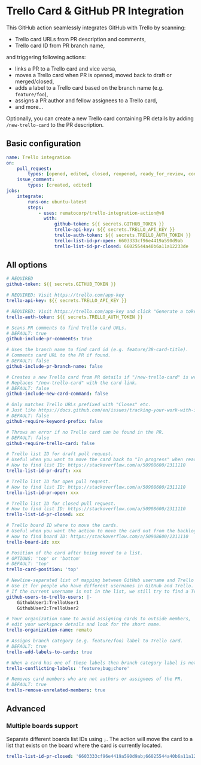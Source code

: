 # Trello Card & GitHub PR Integration

This GitHub action seamlessly integrates GitHub with Trello by scanning:
- Trello card URLs from PR description and comments,
- Trello card ID from PR branch name,

and triggering following actions:
-   links a PR to a Trello card and vice versa,
-   moves a Trello card when PR is opened, moved back to draft or merged/closed,
-   adds a label to a Trello card based on the branch name (e.g. `feature/foo`),
-   assigns a PR author and fellow assignees to a Trello card,
-   and more...

Optionally, you can create a new Trello card containing PR details by adding `/new-trello-card` to the PR description.

## Basic configuration

```yaml
name: Trello integration
on:
    pull_request:
        types: [opened, edited, closed, reopened, ready_for_review, converted_to_draft]
    issue_comment:
        types: [created, edited]
jobs:
    integrate:
        runs-on: ubuntu-latest
        steps:
            - uses: rematocorp/trello-integration-action@v8
              with:
                  github-token: ${{ secrets.GITHUB_TOKEN }}
                  trello-api-key: ${{ secrets.TRELLO_API_KEY }}
                  trello-auth-token: ${{ secrets.TRELLO_AUTH_TOKEN }}
                  trello-list-id-pr-open: 6603333cf96e4419a590d9ab
                  trello-list-id-pr-closed: 66025544a40b6a11a12233de
```

## All options

```yaml
# REQUIRED
github-token: ${{ secrets.GITHUB_TOKEN }}

# REQUIRED: Visit https://trello.com/app-key
trello-api-key: ${{ secrets.TRELLO_API_KEY }}

# REQUIRED: Visit https://trello.com/app-key and click "Generate a token".
trello-auth-token: ${{ secrets.TRELLO_AUTH_TOKEN }}

# Scans PR comments to find Trello card URLs.
# DEFAULT: true
github-include-pr-comments: true

# Uses the branch name to find card id (e.g. feature/38-card-title).
# Comments card URL to the PR if found.
# DEFAULT: false
github-include-pr-branch-name: false

# Creates a new Trello card from PR details if "/new-trello-card" is written in the PR description.
# Replaces "/new-trello-card" with the card link.
# DEFAULT: false
github-include-new-card-command: false

# Only matches Trello URLs prefixed with "Closes" etc.
# Just like https://docs.github.com/en/issues/tracking-your-work-with-issues/linking-a-pull-request-to-an-issue#linking-a-pull-request-to-an-issue-using-a-keyword
# DEFAULT: false
github-require-keyword-prefix: false

# Throws an error if no Trello card can be found in the PR.
# DEFAULT: false
github-require-trello-card: false

# Trello list ID for draft pull request.
# Useful when you want to move the card back to "In progress" when ready PR is converted to draft.
# How to find list ID: https://stackoverflow.com/a/50908600/2311110
trello-list-id-pr-draft: xxx

# Trello list ID for open pull request.
# How to find list ID: https://stackoverflow.com/a/50908600/2311110
trello-list-id-pr-open: xxx

# Trello list ID for closed pull request.
# How to find list ID: https://stackoverflow.com/a/50908600/2311110
trello-list-id-pr-closed: xxx

# Trello board ID where to move the cards.
# Useful when you want the action to move the card out from the backlog.
# How to find board ID: https://stackoverflow.com/a/50908600/2311110
trello-board-id: xxx

# Position of the card after being moved to a list.
# OPTIONS: 'top' or 'bottom'
# DEFAULT: 'top'
trello-card-position: 'top'

# Newline-separated list of mapping between GitHub username and Trello username.
# Use it for people who have different usernames in GitHub and Trello.
# If the current username is not in the list, we still try to find a Trello user with GitHub username.
github-users-to-trello-users: |-
    GithubUser1:TrelloUser1
    GithubUser2:TrelloUser2

# Your organization name to avoid assigning cards to outside members,
# edit your workspace details and look for the short name.
trello-organization-name: remato

# Assigns branch category (e.g. feature/foo) label to Trello card.
# DEFAULT: true
trello-add-labels-to-cards: true

# When a card has one of these labels then branch category label is not assigned.
trello-conflicting-labels: 'feature;bug;chore'

# Removes card members who are not authors or assignees of the PR.
# DEFAULT: true
trello-remove-unrelated-members: true
```

## Advanced

### Multiple boards support

Separate different boards list IDs using `;`. The action will move the card to a list that exists on the board where the card is currently located.

```yaml
trello-list-id-pr-closed: '6603333cf96e4419a590d9ab;66025544a40b6a11a12233de;77788894a40b6a11a12233de'
```
